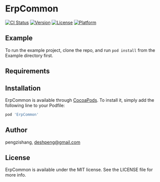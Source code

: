 # ErpCommon

[![CI Status](https://img.shields.io/travis/pengzishang/ErpCommon.svg?style=flat)](https://travis-ci.org/pengzishang/ErpCommon)
[![Version](https://img.shields.io/cocoapods/v/ErpCommon.svg?style=flat)](https://cocoapods.org/pods/ErpCommon)
[![License](https://img.shields.io/cocoapods/l/ErpCommon.svg?style=flat)](https://cocoapods.org/pods/ErpCommon)
[![Platform](https://img.shields.io/cocoapods/p/ErpCommon.svg?style=flat)](https://cocoapods.org/pods/ErpCommon)

## Example

To run the example project, clone the repo, and run `pod install` from the Example directory first.

## Requirements

## Installation

ErpCommon is available through [CocoaPods](https://cocoapods.org). To install
it, simply add the following line to your Podfile:

```ruby
pod 'ErpCommon'
```

## Author

pengzishang, deshpeng@gmail.com

## License

ErpCommon is available under the MIT license. See the LICENSE file for more info.
